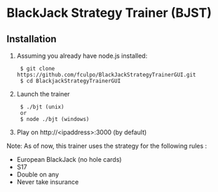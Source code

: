 BlackJack Strategy Trainer (BJST)
================================

Installation
------------

1. Assuming you already have node.js installed:

        $ git clone https://github.com/fculpo/BlackJackStrategyTrainerGUI.git
        $ cd BlackjackStrategyTrainerGUI

2. Launch the trainer

        $ ./bjt (unix)
        or
        $ node ./bjt (windows)

3. Play on http://\<ipaddress\>:3000 (by default)

Note: As of now, this trainer uses the strategy for the following rules :
* European BlackJack  (no hole cards)
* S17
* Double on any
* Never take insurance
